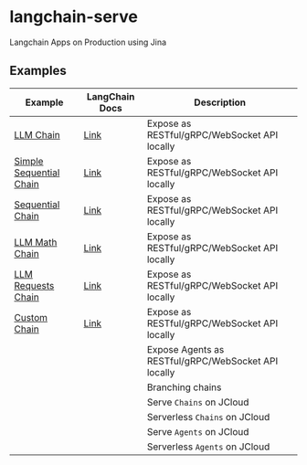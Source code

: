 # langchain-serve
Langchain Apps on Production using Jina


## Examples

| Example | LangChain Docs | Description |
| ------- | ----------- | ----------- |
| [LLM Chain](examples/llm_chain.md) | [Link](https://langchain.readthedocs.io/en/latest/modules/chains/getting_started.html#query-an-llm-with-the-llmchain) | Expose as RESTful/gRPC/WebSocket API locally |
| [Simple Sequential Chain](examples/simple_sequential_chain.py) | [Link](https://langchain.readthedocs.io/en/latest/modules/chains/generic/sequential_chains.html#simplesequentialchain) | Expose as RESTful/gRPC/WebSocket API locally |
| [Sequential Chain](examples/sequential_chain.py) | [Link](https://langchain.readthedocs.io/en/latest/modules/chains/generic/sequential_chains.html#sequential-chain) | Expose as RESTful/gRPC/WebSocket API locally |
| [LLM Math Chain](examples/llm_math.md) | [Link](https://langchain.readthedocs.io/en/latest/modules/chains/examples/llm_math.html) | Expose as RESTful/gRPC/WebSocket API locally |
| [LLM Requests Chain](examples/llm_requests_chain.md) | [Link](https://langchain.readthedocs.io/en/latest/modules/chains/examples/llm_requests.html) | Expose as RESTful/gRPC/WebSocket API locally |
| [Custom Chain](examples/custom_chain.md) | [Link](https://langchain.readthedocs.io/en/latest/modules/chains/getting_started.html#create-a-custom-chain-with-the-chain-class) | Expose as RESTful/gRPC/WebSocket API locally |
| | | Expose Agents as RESTful/gRPC/WebSocket API locally |
| | | Branching chains |
| | | Serve `Chains` on JCloud |
| | | Serverless `Chains` on JCloud |
| | | Serve `Agents` on JCloud |
| | | Serverless `Agents` on JCloud |

